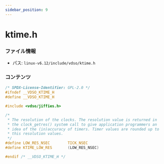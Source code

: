 ```yaml
---
sidebar_position: 9
---
```

# ktime.h

### ファイル情報

- パス: `linux-v6.12/include/vdso/ktime.h`

### コンテンツ

```h
/* SPDX-License-Identifier: GPL-2.0 */
#ifndef __VDSO_KTIME_H
#define __VDSO_KTIME_H

#include <vdso/jiffies.h>

/*
 * The resolution of the clocks. The resolution value is returned in
 * the clock_getres() system call to give application programmers an
 * idea of the (in)accuracy of timers. Timer values are rounded up to
 * this resolution values.
 */
#define LOW_RES_NSEC		TICK_NSEC
#define KTIME_LOW_RES		(LOW_RES_NSEC)

#endif /* __VDSO_KTIME_H */

```
